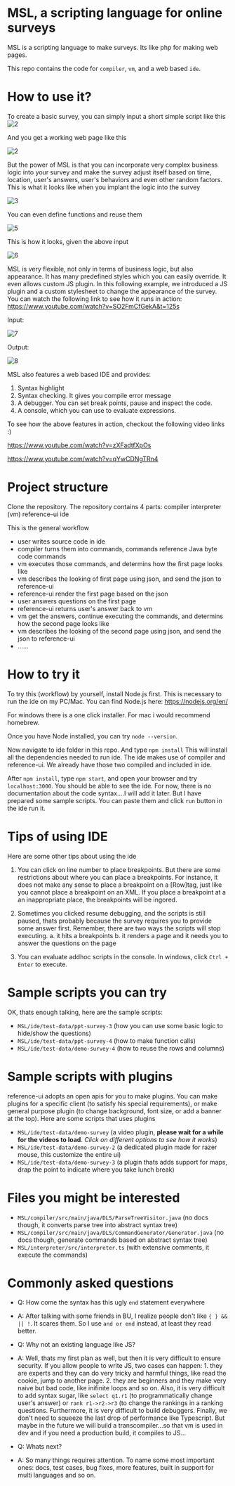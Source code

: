 # MSL, a scripting language for online surveys
MSL is a scripting language to make surveys. Its like php for making web pages.

This repo contains the code for
`compiler`, `vm`, and a web based `ide`.

# How to use it?

To create a basic survey, you can simply input a short simple script like this
![2](https://raw.githubusercontent.com/githubsheng/githubsheng.github.io/master/WSMSL/1.png)

And you get a working web page like this

![2](https://raw.githubusercontent.com/githubsheng/githubsheng.github.io/master/WSMSL/2.png)

But the power of MSL is that you can incorporate very complex business logic into your survey and make the survey adjust itself based on time, location, user's answers, user's behaviors and even other random factors. This is what it looks like when you implant the logic into the survey

![3](https://raw.githubusercontent.com/githubsheng/githubsheng.github.io/master/WSMSL/3.png)

You can even define functions and reuse them

![5](https://raw.githubusercontent.com/githubsheng/githubsheng.github.io/master/WSMSL/5.png)

This is how it looks, given the above input

![6](https://raw.githubusercontent.com/githubsheng/githubsheng.github.io/master/WSMSL/6.png)

MSL is very flexible, not only in terms of business logic, but also appearance. It has many predefined styles which you can easily override. It even allows custom JS plugin. In this following example, we introduced a JS plugin and a custom stylesheet to change the appearance of the survey. You can watch the following link to see how it runs in action: https://www.youtube.com/watch?v=SO2FmCfGekA&t=125s

Input:

![7](https://raw.githubusercontent.com/githubsheng/githubsheng.github.io/master/WSMSL/7.png)

Output:

![8](https://raw.githubusercontent.com/githubsheng/githubsheng.github.io/master/WSMSL/8.png)

MSL also features a web based IDE and provides:

1. Syntax highlight
2. Syntax checking. It gives you compile error message
3. A debugger. You can set break points, pause and inspect the code.
4. A console, which you can use to evaluate expressions.

To see how the above features in action, checkout the following video links :)

https://www.youtube.com/watch?v=zXFadtfXpOs

https://www.youtube.com/watch?v=qYwCDNgTRn4

# Project structure
Clone the repository. The repository contains 4 parts:
compiler
interpreter (vm)
reference-ui
ide

This is the general workflow

* user writes source code in ide
* compiler turns them into commands, commands reference Java byte code commands
* vm executes those commands, and determins how the first page looks like
* vm describes the looking of first page using json, and send the json to reference-ui
* reference-ui render the first page based on the json
* user answers questions on the first page
* reference-ui returns user's answer back to vm
* vm get the answers, continue executing the commands, and determins how the second page looks like
* vm describes the looking of the second page using json, and send the json to reference-ui
* ......

# How to try it
To try this (workflow) by yourself, install Node.js first. This is necessary to run the ide on my PC/Mac. 
You can find Node.js here: https://nodejs.org/en/

For windows there is a one click installer. For mac i would recommend homebrew.

Once you have Node installed, you can try `node --version`.

Now navigate to ide folder in this repo. And type `npm install` This will install all the dependencies needed to run ide. The ide makes use
of compiler and reference-ui. We already have those two compiled and included in ide.

After `npm install`, type `npm start`, and open your browser and try `localhost:3000`. You should be able to see the ide. For now, there is no
documentation about the code syntax....I will add it later. But I have prepared some sample scripts. You can paste them and click `run` button
in the ide run it.

# Tips of using IDE
Here are some other tips about using the ide
1. You can click on line number to place breakpoints. But there are some restrictions about where you can place a breakpoints. For instance, it
does not make any sense to place a breakpoint on a [Row]tag, just like you cannot place a breakpoint on an XML. If you place a breakpoint at
a an inappropriate place, the breakpoints will be ingored.

2. Sometimes you clicked resume debugging, and the scripts is still paused, thats probably because the survey requires you to provide some answer first.
Remember, there are two ways the scripts will stop executing.
  a. it hits a breakpoints
  b. it renders a page and it needs you to answer the questions on the page
  
3. You can evaluate addhoc scripts in the console. In windows, click `Ctrl + Enter` to execute.

# Sample scripts you can try
OK, thats enough talking, here are the sample scripts:

* `MSL/ide/test-data/ppt-survey-3`   (how you can use some basic logic to hide/show the questions)
* `MSL/ide/test-data/ppt-survey-4`   (how to make function calls)
* `MSL/ide/test-data/demo-survey-4`  (how to reuse the rows and columns)

# Sample scripts with plugins
reference-ui adopts an open apis for you to make plugins. You can make plugins for a specific client (to satisfy his special requirements),
or make general purpose plugin (to change background, font size, or add a banner at the top). Here are some scripts that uses plugins

* `MSL/ide/test-data/demo-survey`    (a video plugin, **please wait for a while for the videos to load**. _Click on different options to see how it works_)
* `MSL/ide/test-data/demo-survey-2`   (a dedicated plugin made for razer mouse, this customize the entire ui)
* `MSL/ide/test-data/demo-survey-3`   (a plugin thats adds support for maps, drap the point to indicate where you take lunch break)

# Files you might be interested
* `MSL/compiler/src/main/java/DLS/ParseTreeVisitor.java` (no docs though, it converts parse tree into abstract syntax tree)
* `MSL/compiler/src/main/java/DLS/CommandGenerator/Generator.java` (no docs though, generate commands based on abstract syntax tree)
* `MSL/interpreter/src/interpreter.ts` (with extensive comments, it execute the commands)

# Commonly asked questions
* Q: How come the syntax has this ugly `end` statement everywhere
* A: After talking with some friends in BU, I realize people don't like `{ } && || !`. It scares them. So I use `and or end` instead, at least they read better. 

* Q: Why not an existing language like JS?
* A: Well, thats my first plan as well, but then it is very difficult to ensure security. If you allow people to write JS, two cases can happen: 1. they are experts and they can do very tricky and harmful things, like read the cookie, jump to another page. 2. they are beginners and they make very naive but bad code, like inifinite loops and so on. Also, it is very difficult to add syntax sugar, like `select q1.r1` (to programmatically change user's answer) or `rank r1->r2->r3` (to change the rankings in a ranking questions. Furthermore, it is very difficult to build debuggers. Finally, we don't need to squeeze the last drop of performance like Typescript. But maybe in the future we will build a transcompiler...so that vm is used in dev and if you need a production build, it compiles to JS...

* Q: Whats next?
* A: So many things requires attention. To name some most important ones: docs, test cases, bug fixes, more features, built in support for multi languages and so on.
